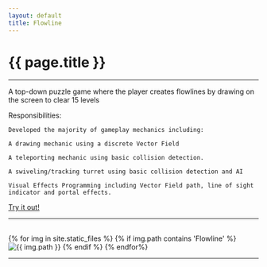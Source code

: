 ```yaml
---
layout: default
title: Flowline
---
```

# {{ page.title }}

---

A top-down puzzle game where the player creates flowlines by drawing on the screen to clear 15 levels

Responsibilities:

    Developed the majority of gameplay mechanics including:

    A drawing mechanic using a discrete Vector Field

    A teleporting mechanic using basic collision detection.

    A swiveling/tracking turret using basic collision detection and AI

    Visual Effects Programming including Vector Field path, line of sight indicator and portal effects.

[Try it out!](http://games.digipen.edu/games/flowline)

---

<html>
    <div class="imageGrid">
        {% for img in site.static_files %}
            {% if img.path contains 'Flowline' %}
                <img src="{{ img.path }}" alt="{{ img.path }}">
            {% endif %}
        {% endfor%}
    </div>
</html>

---
